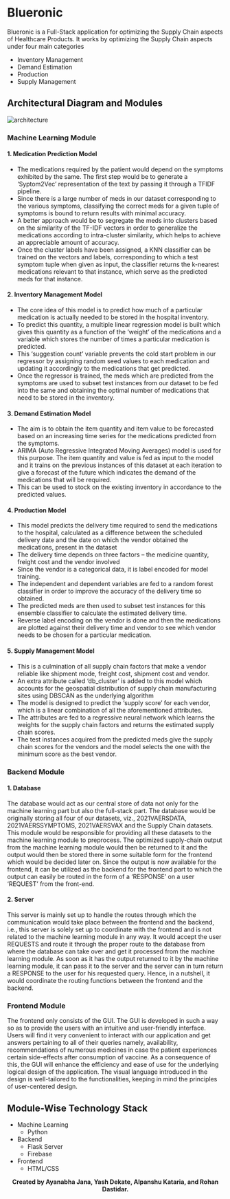 # Blueronic

Blueronic is a Full-Stack application for optimizing the Supply Chain aspects of Healthcare Products. It works by optimizing the Supply Chain aspects under four main categories 

* Inventory Management
* Demand Estimation
* Production
* Supply Management


## Architectural Diagram and Modules
![architecture](https://user-images.githubusercontent.com/42903837/130324130-07cd3060-9ca0-4125-ba63-d7ea80739e35.PNG)


### Machine Learning Module

#### 1. Medication Prediction Model

* The medications required by the patient would depend on the symptoms exhibited by the same. The first step would be to generate a ‘Syptom2Vec’ representation of the text by passing it through a TFIDF pipeline.
* Since there is a large number of meds in our dataset corresponding to the various symptoms, classifying the correct meds for a given tuple of symptoms is bound to return results with minimal accuracy.
* A better approach would be to segregate the meds into clusters based on the similarity of the TF-IDF vectors in order to generalize the medications according to intra-cluster similarity, which helps to achieve an appreciable amount of accuracy.
* Once the cluster labels have been assigned, a KNN classifier can be trained on the vectors and labels, corresponding to which a test symptom tuple when given as input, the classifier returns the k-nearest medications relevant to that instance, which serve as the predicted meds for that instance.

#### 2. Inventory Management Model

* The core idea of this model is to predict how much of a particular medication is actually needed to be stored in the hospital inventory.
* To predict this quantity, a multiple linear regression model is built which gives this quantity as a function of the ‘weight’ of the medications and a variable which stores the number of times a particular medication is predicted.
* This ‘suggestion count’ variable prevents the cold start problem in our regressor by assigning random seed values to each medication and updating it accordingly to the medications that get predicted.
* Once the regressor is trained, the meds which are predicted from the symptoms are used to subset test instances from our dataset to be fed into the same and obtaining the optimal number of medications that need to be stored in the inventory.

#### 3. Demand Estimation Model

*	The aim is to obtain the item quantity and item value to be forecasted based on an increasing time series for the medications predicted from the symptoms.
*	ARIMA (Auto Regressive Integrated Moving Averages) model is used for this purpose. The item quantity and value is fed as input to the model and it trains on the previous instances of this dataset at each iteration to give a forecast of the future which indicates the demand of the medications that will be required.
*	This can be used to stock on the existing inventory in accordance to the predicted values.

#### 4. Production Model

*	This model predicts the delivery time required to send the medications to the hospital, calculated as a difference between the scheduled delivery date and the date on which the vendor obtained the medications, present in the dataset
*	The delivery time depends on three factors – the medicine quantity, freight cost and the vendor involved
*	Since the vendor is a categorical data, it is label encoded for model training.
*	The independent and dependent variables are fed to a random forest classifier in order to improve the accuracy of the delivery time so obtained.
*	The predicted meds are then used to subset test instances for this ensemble classifier to calculate the estimated delivery time.
*	Reverse label encoding on the vendor is done and then the medications are plotted against their delivery time and vendor to see which vendor needs to be chosen for a particular medication.

#### 5. Supply Management Model

*	This is a culmination of all supply chain factors that make a vendor reliable like shipment mode, freight cost, shipment cost and vendor.
*	An extra attribute called ‘db_cluster’ is added to this model which accounts for the geospatial distribution of supply chain manufacturing sites using DBSCAN as the underlying algorithm
*	The model is designed to predict the ‘supply score’ for each vendor, which is a linear combination of all the aforementioned attributes.
*	The attributes are fed to a regressive neural network which learns the weights for the supply chain factors and returns the estimated supply chain scores.
*	The test instances acquired from the predicted meds give the supply chain scores for the vendors and the model selects the one with the minimum score as the best vendor.

### Backend Module

#### 1. Database 
 
The database would act as our central store of data not only for the machine learning part but also the full-stack part. The database would be originally storing all four of our datasets, viz., 2021VAERSDATA, 2021VAERSSYMPTOMS, 2021VAERSVAX and the Supply Chain datasets. This module would be responsible for providing all these datasets to the machine learning module to preprocess. The optimized supply-chain output from the machine learning module would then be returned to it and the output would then be stored there in some suitable form for the frontend which would be decided later on. Since the output is now available for the frontend, it can be utilized as the backend for the frontend part to which the output can easily be routed in the form of a ‘RESPONSE’ on a user ‘REQUEST’ from the front-end.

#### 2. Server 
 
This server is mainly set up to handle the routes through which the communication would take place between the frontend and the backend, i.e., this server is solely set up to coordinate with the frontend and is not related to the machine learning module in any way. It would accept the user REQUESTS and route it through the proper route to the database from where the database can take over and get it processed from the machine learning module. As soon as it has the output returned to it by the machine learning module, it can pass it to the server and the server can in turn return a RESPONSE to the user for his requested query. Hence, in a nutshell, it would coordinate the routing functions between the frontend and the backend. 

### Frontend Module

The frontend only consists of the GUI. The GUI is developed in such a way so as to provide the users with an intuitive and user-friendly interface. Users will find it very convenient to interact with our application and get answers pertaining to all of their queries namely, availability, recommendations of numerous medicines in case the patient experiences certain side-effects after consumption of vaccine. As a consequence of this, the GUI will enhance the efficiency and ease of use for the underlying logical design of the application. The visual language introduced in the design is well-tailored to the functionalities, keeping in mind the principles of user-centered design. 


## Module-Wise Technology Stack

* Machine Learning
  * Python
* Backend
  * Flask Server
  * Firebase
* Frontend
  * HTML/CSS

<b> <p align = "center"> Created by Ayanabha Jana, Yash Dekate, Alpanshu Kataria, and Rohan Dastidar. </p> </b>
